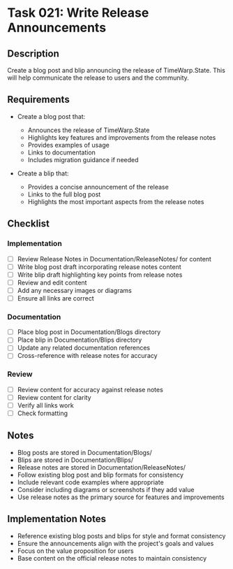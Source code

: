 # Task 021: Write Release Announcements

## Description

Create a blog post and blip announcing the release of TimeWarp.State. This will help communicate the release to users and the community.

## Requirements

- Create a blog post that:
  - Announces the release of TimeWarp.State
  - Highlights key features and improvements from the release notes
  - Provides examples of usage
  - Links to documentation
  - Includes migration guidance if needed

- Create a blip that:
  - Provides a concise announcement of the release
  - Links to the full blog post
  - Highlights the most important aspects from the release notes

## Checklist

### Implementation
- [ ] Review Release Notes in Documentation/ReleaseNotes/ for content
- [ ] Write blog post draft incorporating release notes content
- [ ] Write blip draft highlighting key points from release notes
- [ ] Review and edit content
- [ ] Add any necessary images or diagrams
- [ ] Ensure all links are correct

### Documentation
- [ ] Place blog post in Documentation/Blogs directory
- [ ] Place blip in Documentation/Blips directory
- [ ] Update any related documentation references
- [ ] Cross-reference with release notes for accuracy

### Review
- [ ] Review content for accuracy against release notes
- [ ] Review content for clarity
- [ ] Verify all links work
- [ ] Check formatting

## Notes

- Blog posts are stored in Documentation/Blogs/
- Blips are stored in Documentation/Blips/
- Release notes are stored in Documentation/ReleaseNotes/
- Follow existing blog post and blip formats for consistency
- Include relevant code examples where appropriate
- Consider including diagrams or screenshots if they add value
- Use release notes as the primary source for features and improvements

## Implementation Notes

- Reference existing blog posts and blips for style and format consistency
- Ensure the announcements align with the project's goals and values
- Focus on the value proposition for users
- Base content on the official release notes to maintain consistency
